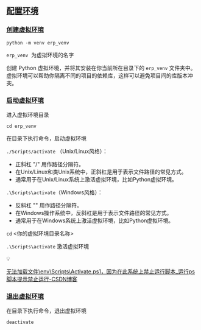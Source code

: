 ## [**配置环境**](https://joe-2002.github.io/sweettalk-django4.2/#/contents/P01?id=%e9%85%8d%e7%bd%ae%e7%8e%af%e5%a2%83)

### [**创建虚拟环境**](https://joe-2002.github.io/sweettalk-django4.2/#/contents/P01?id=%e5%88%9b%e5%bb%ba%e8%99%9a%e6%8b%9f%e7%8e%af%e5%a2%83)

`python -m venv erp_venv`

`erp_venv`  为虚拟环境的名字

创建 Python 虚拟环境，并将其安装在你当前所在目录下的 `erp_venv` 文件夹中。虚拟环境可以帮助你隔离不同的项目的依赖库，这样可以避免项目间的库版本冲突。

### [**启动虚拟环境**](https://joe-2002.github.io/sweettalk-django4.2/#/contents/P01?id=%e5%90%af%e5%8a%a8%e8%99%9a%e6%8b%9f%e7%8e%af%e5%a2%83)

进入虚拟环境目录

`cd erp_venv`

在目录下执行命令，启动虚拟环境

`./Scripts/activate` （Unix/Linux风格）：

- 正斜杠 "/" 用作路径分隔符。
- 在Unix/Linux和类Unix系统中，正斜杠是用于表示文件路径的常见方式。
- 通常用于在Unix/Linux系统上激活虚拟环境，比如Python虚拟环境。

`.\Scripts\activate`（Windows风格）：

- 反斜杠 "\" 用作路径分隔符。
- 在Windows操作系统中，反斜杠是用于表示文件路径的常见方式。
- 通常用于在Windows系统上激活虚拟环境，比如Python虚拟环境。

`cd` <你的虚拟环境目录名称>

`.\Scripts\activate` 激活虚拟环境

<aside>
💡

[无法加载文件\env\Scripts\Activate.ps1，因为在此系统上禁止运行脚本_运行ps脚本提示禁止运行-CSDN博客](https://www.notion.so/env-Scripts-Activate-ps1-_-ps-CSDN-0b96c7a914bc455aa2553b9f9cba6fc5?pvs=21) 

</aside>

### [**退出虚拟环境**](https://joe-2002.github.io/sweettalk-django4.2/#/contents/P01?id=%e9%80%80%e5%87%ba%e8%99%9a%e6%8b%9f%e7%8e%af%e5%a2%83)

在目录下执行命令，退出虚拟环境

`deactivate`